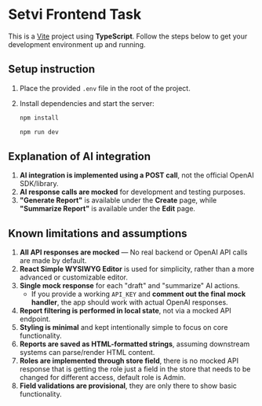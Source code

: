 # Setvi Frontend Task

This is a [Vite](https://vitejs.dev/) project using **TypeScript**. Follow the steps below to get your development environment up and running.

## Setup instruction

1. Place the provided `.env` file in the root of the project.
2. Install dependencies and start the server:

   ```bash
   npm install

   npm run dev
   ```

## Explanation of AI integration

1. **AI integration is implemented using a POST call**, not the official OpenAI SDK/library.
2. **AI response calls are mocked** for development and testing purposes.
3. **"Generate Report"** is available under the **Create** page, while  
   **"Summarize Report"** is available under the **Edit** page.

## Known limitations and assumptions

1. **All API responses are mocked** — No real backend or OpenAI API calls are made by default.
2. **React Simple WYSIWYG Editor** is used for simplicity, rather than a more advanced or customizable editor.
3. **Single mock response** for each "draft" and "summarize" AI actions.  
   - If you provide a working `API_KEY` and **comment out the final mock handler**, the app should work with actual OpenAI responses.
4. **Report filtering is performed in local state**, not via a mocked API endpoint.
5. **Styling is minimal** and kept intentionally simple to focus on core functionality.
6. **Reports are saved as HTML-formatted strings**, assuming downstream systems can parse/render HTML content.
7. **Roles are implemented through store field**, there is no mocked API response that is getting the role just a field in the store that needs to be changed for different access, default role is Admin.
8. **Field validations are provisional**, they are only there to show basic functionality.

````
